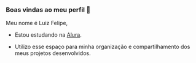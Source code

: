 ### Boas vindas ao meu perfil 💙

Meu nome é Luiz Felipe,

  - Estou estudando na [Alura](https://alura.com.br).

  - Utilizo esse espaço para minha organização e compartilhamento dos meus projetos desenvolvidos.
